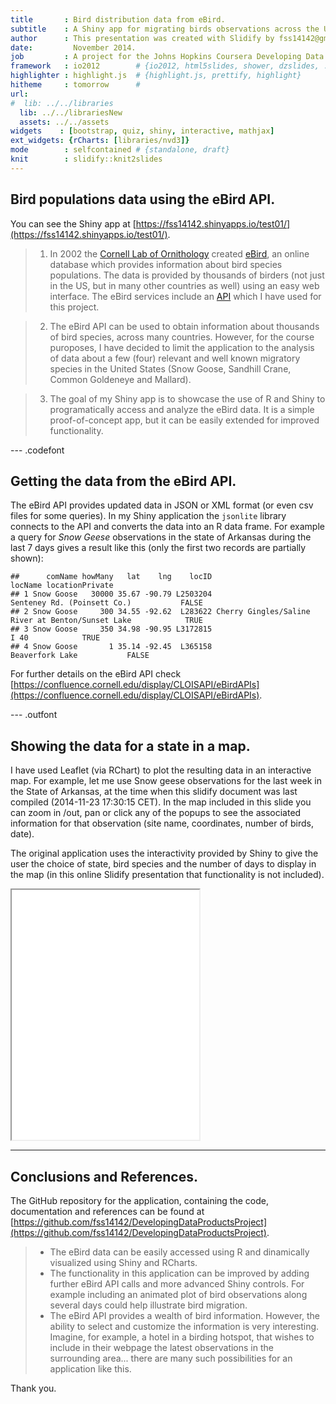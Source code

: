 ```yaml
---
title       : Bird distribution data from eBird.
subtitle    : A Shiny app for migrating birds observations across the US, using data from Ebird.
author      : This presentation was created with Slidify by fss14142@gmail.com
date:         November 2014.
job         : A project for the Johns Hopkins Coursera Developing Data Products Course.
framework   : io2012        # {io2012, html5slides, shower, dzslides, ...}
highlighter : highlight.js  # {highlight.js, prettify, highlight}
hitheme     : tomorrow      # 
url:
#  lib: ../../libraries
  lib: ../../librariesNew
  assets: ../../assets
widgets    : [bootstrap, quiz, shiny, interactive, mathjax]
ext_widgets: {rCharts: [libraries/nvd3]}
mode        : selfcontained # {standalone, draft}
knit        : slidify::knit2slides
--- 
```


## Bird populations data using the eBird API.

You can see the Shiny app at [https://fss14142.shinyapps.io/test01/](https://fss14142.shinyapps.io/test01/).

> 1. In 2002 the [Cornell Lab of Ornithology](http://birds.cornell.edu/) created [eBird](http://ebird.org/), an online database which provides information about bird species populations. The data is provided by thousands of birders (not just in the US, but in many other countries as well) using an easy web interface. The eBird services include an [API](https://confluence.cornell.edu/display/CLOISAPI/eBirdAPIs) which I have used for this project. 

> 2. The eBird API can be used to obtain information about thousands of bird species, across many countries. However, for the course puroposes, I have decided to limit the application to the analysis of data about a few (four) relevant and well known migratory species in the United States (Snow Goose, Sandhill Crane, Common Goldeneye and Mallard).

> 3. The goal of my Shiny app is to showcase the use of R and Shiny to programatically access and analyze the eBird data. It is a simple proof-of-concept app, but it can be easily extended for improved functionality.

--- .codefont

## Getting the data from the eBird API.

The eBird API provides updated data in JSON or XML format (or even csv files for some queries).  In my Shiny application the `jsonlite` library connects to the API and converts the data into an R data frame. For example a query for *Snow Geese* observations in the state of Arkansas during the last 7 days gives a result like this (only the first two records are partially shown):


```
##      comName howMany   lat    lng    locID                                           locName locationPrivate
## 1 Snow Goose   30000 35.67 -90.79 L2503204                       Senteney Rd. (Poinsett Co.)           FALSE
## 2 Snow Goose     300 34.55 -92.62  L283622 Cherry Gingles/Saline River at Benton/Sunset Lake            TRUE
## 3 Snow Goose     350 34.98 -90.95 L3172815                                              I 40            TRUE
## 4 Snow Goose       1 35.14 -92.45  L365158                                   Beaverfork Lake           FALSE
```

For further details on the eBird API check  [https://confluence.cornell.edu/display/CLOISAPI/eBirdAPIs](https://confluence.cornell.edu/display/CLOISAPI/eBirdAPIs). 


--- .outfont

## Showing the data for a state in a map.

I have used Leaflet (via RChart) to plot the resulting data in an interactive map. For example, let me use Snow geese observations for the last week in the State of Arkansas, at the time when this slidify document was last compiled (2014-11-23 17:30:15 CET). In the map included in this slide you can zoom in /out, pan or click any of the popups to see the associated information for that observation (site name, coordinates, number of birds, date). 

The original application uses the interactivity provided by Shiny to give the user the choice of state, bird species and the number of days to display in the map (in this online Slidify presentation that functionality is not included). 


<iframe src="fig/stateMap.html"  height=400></iframe>


---

## Conclusions and References.

The GitHub repository for the application, containing the code, documentation and references can be found at [https://github.com/fss14142/DevelopingDataProductsProject](https://github.com/fss14142/DevelopingDataProductsProject).

> * The eBird data can be easily accessed using R and dinamically visualized using Shiny and RCharts.  
> * The functionality in this application can be improved by adding further eBird API calls and more advanced Shiny controls. For example including an animated plot of bird observations along several days could help illustrate bird migration.
>* The eBird API provides a wealth of bird information. However, the ability to select and customize the information is very interesting. Imagine, for example, a hotel in a birding hotspot, that wishes to include in their webpage the latest observations in the surrounding area... there are many such possibilities for an application like this.


Thank you.

